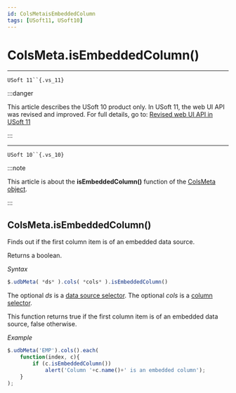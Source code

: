 ```yaml
---
id: ColsMetaisEmbeddedColumn
tags: [USoft11, USoft10]
---
```

# ColsMeta.isEmbeddedColumn()



----

`USoft 11``{.vs_11}`


:::danger

This article describes the USoft 10 product only.
In USoft 11, the web UI API was revised and improved. For full details, go to:
[Revised web UI API in USoft 11](/Web_and_app_UIs/UDB_udb/Revised_web_UI_API_in_USoft_11.md)

:::

----

`USoft 10``{.vs_10}`


:::note

This article is about the **isEmbeddedColumn()** function of the [ColsMeta object](/Web_and_app_UIs/UDB_ColsMeta).

:::

## **ColsMeta.isEmbeddedColumn()**

Finds out if the first column item is of an embedded data source.

Returns a boolean.

*Syntax*

```js
$.udbMeta( *ds* ).cols( *cols* ).isEmbeddedColumn()
```

The optional *ds* is a [data source selector](/Web_and_app_UIs/UDB_DataSourceMetaContainer/UDB_DataSourceMetaContainer_object.md). The optional *cols* is a [column selector](/Web_and_app_UIs/UDB_ColsMeta/UDB_ColsMeta_object.md).

This function returns true if the first column item is of an embedded data source, false otherwise.

*Example*

```js
$.udbMeta('EMP').cols().each(
    function(index, c){
        if (c.isEmbeddedColumn())
            alert('Column '+c.name()+' is an embedded column');
    }
);
```

 